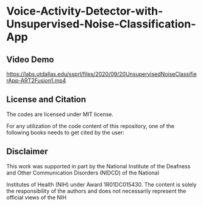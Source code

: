 # Voice-Activity-Detector-with-Unsupervised-Noise-Classification-App

## Video Demo

https://labs.utdallas.edu/ssprl/files/2020/09/20UnsupervisedNoiseClassifierApp-ART2Fusion1.mp4


## License and Citation
The codes are licensed under MIT license.

For any utilization of the code content of this repository, one of the following books needs to get cited by the user:

## Disclaimer
This work was supported in part by the National Institute of the Deafness and Other Communication Disorders (NIDCD) of the National

Institutes of Health (NIH) under Award 1R01DC015430. The content is solely the responsibility of the authors and does not necessarily represent the official views of the NIH
